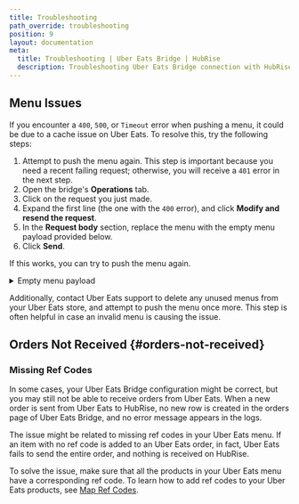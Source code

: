 ```yaml
---
title: Troubleshooting
path_override: troubleshooting
position: 9
layout: documentation
meta:
  title: Troubleshooting | Uber Eats Bridge | HubRise
  description: Troubleshooting Uber Eats Bridge connection with HubRise for your EPOS and other apps to work as a cohesive whole. Connect apps and synchronise your data.
---
```


## Menu Issues

If you encounter a `400`, `500`, or `Timeout` error when pushing a menu, it could be due to a cache issue on Uber Eats. To resolve this, try the following steps:

1. Attempt to push the menu again. This step is important because you need a recent failing request; otherwise, you will receive a `401` error in the next step.
2. Open the bridge's **Operations** tab.
3. Click on the request you just made.
4. Expand the first line (the one with the `400` error), and click **Modify and resend the request**.
5. In the **Request body** section, replace the menu with the empty menu payload provided below.
6. Click **Send**.

If this works, you can try to push the menu again.

<details>
<summary>Empty menu payload</summary>

```json
{
  "menus": [
    {
      "id": "All-day",
      "title": {
        "translations": {
          "en-GB": "All day"
        }
      },
      "service_availability": [
        {
          "day_of_week": "monday",
          "time_periods": [
            {
              "start_time": "17:00",
              "end_time": "21:00"
            }
          ]
        }
      ],
      "category_ids": []
    }
  ],
  "categories": [],
  "items": [],
  "modifier_groups": [],
  "display_options": {}
}
```

</details>

Additionally, contact Uber Eats support to delete any unused menus from your Uber Eats store, and attempt to push the menu once more. This step is often helpful in case an invalid menu is causing the issue.

## Orders Not Received {#orders-not-received}

### Missing Ref Codes

In some cases, your Uber Eats Bridge configuration might be correct, but you may still not be able to receive orders from Uber Eats. When a new order is sent from Uber Eats to HubRise, no new row is created in the orders page of Uber Eats Bridge, and no error message appears in the logs.

The issue might be related to missing ref codes in your Uber Eats menu. If an item with no ref code is added to an Uber Eats order, in fact, Uber Eats fails to send the entire order, and nothing is received on HubRise.

To solve the issue, make sure that all the products in your Uber Eats menu have a corresponding ref code. To learn how to add ref codes to your Uber Eats products, see [Map Ref Codes](/apps/uber-eats/map-ref-codes).
